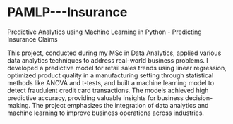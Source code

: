 # PAMLP---Insurance
Predictive Analytics using Machine Learning in Python - Predicting  Insurance Claims

This project, conducted during my MSc in Data Analytics, applied various data analytics techniques to address real-world business problems. I developed a predictive model for retail sales trends using linear regression, optimized product quality in a manufacturing setting through statistical methods like ANOVA and t-tests, and built a machine learning model to detect fraudulent credit card transactions. The models achieved high predictive accuracy, providing valuable insights for business decision-making. The project emphasizes the integration of data analytics and machine learning to improve business operations across industries.
